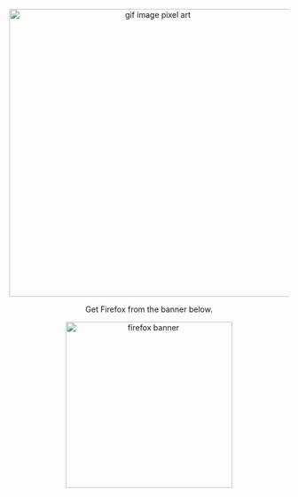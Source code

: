 
<p align="center">
  <img src="https://64.media.tumblr.com/83e6190d1e2c8bb9b7468b1d10ddfed3/tumblr_owjskzld2Z1rnbw6mo1_1280.gif" alt="gif image pixel art" width="520"/> 
</p>
<div align="center">
  <p>
    Get Firefox from the banner below.
  </p>
  <a target="_blank" href="https://www.mozilla.org/en-US/firefox/new">
    <img src="https://i.imgur.com/VL0FMDI.png" alt="firefox banner" width="300"/>
  </a>
</div>

